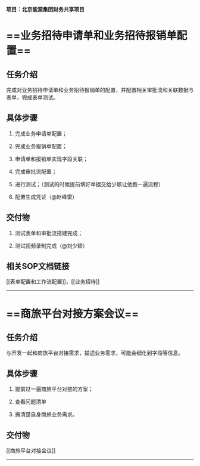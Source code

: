 
**项目：北京能源集团财务共享项目**

# ==业务招待申请单和业务招待报销单配置==

## 任务介绍

完成对业务招待申请单和业务招待报销单的配置，并配置相关审批流和关联数据与表单，完成表单测试。
## 具体步骤

1. 完成业务申请单配置；
    
2. 完成业务报销单配置；
    
3. 申请单和报销单实现字段关联；
    
4. 完成审批流配置；
    
5. 进行测试；（测试的时候提前填好单据交给少颖让他跑一遍流程）
    
6. 配置生成凭证（@赵峰雷）
    
## 交付物

1. 测试表单和审批流搭建完成；
    
2. 测试视频录制完成（@刘少颖）
    
## 相关SOP文档链接

[[表单配置和工作流配置]]，[[业务招待]]

---

# ==商旅平台对接方案会议==

## 任务介绍

与开发一起和商旅平台对接需求，描述业务需求，可能会细化到字段等信息。

## 具体步骤

1. 提前过一遍商旅平台对接的方案；
    
2. 查看问题清单
    
3. 搞清楚自身商旅业务需求。
    
## 交付物

[[商旅平台对接会议]]
        

  

  

  

---